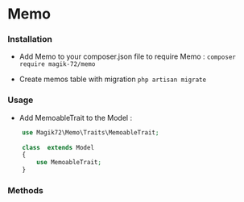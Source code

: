 # Memo # 

### Installation ###

* Add Memo to your composer.json file to require Memo :
`composer require magik-72/memo`


* Create memos table with migration
`php artisan migrate`

### Usage ###

* Add MemoableTrait to the Model :
```php
    use Magik72\Memo\Traits\MemoableTrait;
    
    class  extends Model
    {
        use MemoableTrait;
    }
```

### Methods ###